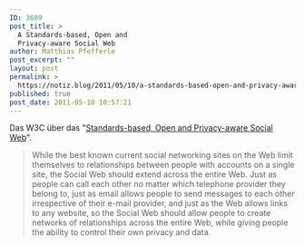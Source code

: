 ```yaml
---
ID: 3689
post_title: >
  A Standards-based, Open and
  Privacy-aware Social Web
author: Matthias Pfefferle
post_excerpt: ""
layout: post
permalink: >
  https://notiz.blog/2011/05/10/a-standards-based-open-and-privacy-aware-social-web/
published: true
post_date: 2011-05-10 10:57:21
---
```

<!-- wp:paragraph -->
<p>Das W3C über das "<a href="http://www.w3.org/2005/Incubator/socialweb/XGR-socialweb-20101206/">Standards-based, Open and Privacy-aware Social Web</a>".</p>
<!-- /wp:paragraph -->

<!-- wp:quote -->
<blockquote class="wp-block-quote">
	<p>While the best known current social networking sites on the Web limit themselves to relationships between people with accounts on a single site, the Social Web should extend across the entire Web. Just as people can call each other no matter which telephone provider they belong to, just as email allows people to send messages to each other irrespective of their e-mail provider, and just as the Web allows links to any website, so the Social Web should allow people to create networks of relationships across the entire Web, while giving people the ability to control their own privacy and data.</p>
</blockquote>
<!-- /wp:quote -->